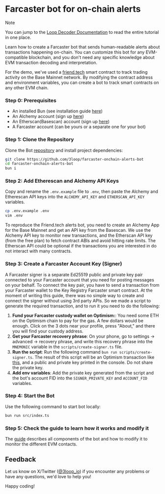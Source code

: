 # Farcaster bot for on-chain alerts

> [!NOTE]  
> You can jump to the [Loop Decoder Documentation](https://loop-decoder.3loop.io/recipes/fc-bot/) to read the entire tutorial in one place.

Learn how to create a Farcaster bot that sends human-readable alerts about transactions happening on-chain. You can customize this bot for any EVM-compatible blockchain, and you don't need any specific knowledge about EVM transaction decoding and interpretation.

For the demo, we've used a [friend.tech](https://www.friend.tech) smart contract to track trading activity on the Base Mainnet network. By modifying the contract address and environment variables, you can create a bot to track smart contracts on any other EVM chain.

### Step 0: Prerequisites

- An installed Bun (see installation guide [here](https://bun.sh/docs/installation))
- An Alchemy account (sign up [here](https://www.alchemy.com/))
- An Etherscan(Basescan) account (sign up [here](https://basescan.org/register))
- A Farcaster account (can be yours or a separate one for your bot)

### Step 1: Clone the Repository

Clone the Bot [repository](https://github.com/3loop/farcaster-onchain-alerts-bot) and install project dependencies:

```bash
git clone https://github.com/3loop/farcaster-onchain-alerts-bot
cd farcaster-onchain-alerts-bot
bun i
```

### Step 2: Add Etherescan and Alchemy API Keys

Copy and rename the `.env.example` file to `.env`, then paste the Alchemy and Etherescan API keys into the `ALCHEMY_API_KEY` and `ETHERSCAN_API_KEY` variables.

```bash
cp .env.example .env
vim .env
```

To reproduce the Friend.tech alerts bot, you need to create an Alchemy App for the Base Mainnet and get an API key from the Basescan. We use the Alchemy API key to monitor new transactions, and the Etherscan API key (from the free plan) to fetch contract ABIs and avoid hitting rate limits. The Etherscan API could be optional if the transactions you are interested in do not interact with many contracts.

### Step 3: Create a Farcaster Account Key (Signer)

A Farcaster signer is a separate Ed25519 public and private key pair connected to your Farcaster account that you need for posting messages on your behalf. To connect the key pair, you have to send a transaction from your Farcaster wallet to the Key Registry Farcaster smart contract. At the moment of writing this guide, there was no simple way to create and connect the signer without using 3rd party APIs. So we made a script to generate the required transaction, and to run it you need to do the following:

1. **Fund your Farcaster custody wallet on Optimism:**: You need some ETH on the Optimism chain to pay for the gas. A few dollars would be enough. Click on the 3 dots near your profile, press "About," and there you will find your custody address.
2. **Get your Farcaster recovery phrase**: On your phone, go to settings -> advanced -> recovery phrase, and write this recovery phrase into the `MNEMONIC` variable in the `scripts/create-signer.ts` file.
3. **Run the script**: Run the following command `bun run scripts/create-signer.ts`. The result of this script will be an Optimism transaction like [this](https://optimistic.etherscan.io/tx/0x9eecacefceb6f120c3ef50222eabb15d86fd5feac6dae3fdf09dccb7687c70d4), and a public and private key printed in the console. Do not share the private key.
4. **Add env variables**: Add the private key generated from the script and the bot's account FID into the `SIGNER_PRIVATE_KEY` and `ACCOUNT_FID` variables.

### Step 4: Start the Bot

Use the following command to start bot locally:

```bash
bun run src/index.ts
```

### Step 5: Check the guide to learn how it works and modify it

The [guide](https://loop-decoder.3loop.io/recipes/fc-bot/) describes all components of the bot and how to modify it to monitor the different EVM contacts.


## Feedback

Let us know on X/Twitter ([@3loop_io](https://x.com/3loop_io)) if you encounter any problems or have any questions, we'd love to help you!

Happy coding!
